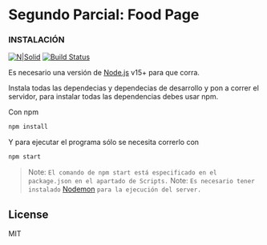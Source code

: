 # Segundo Parcial: Food Page

### INSTALACIÓN

[![N|Solid](https://cldup.com/dTxpPi9lDf.thumb.png)](https://nodesource.com/products/nsolid)
[![Build Status](https://travis-ci.org/joemccann/dillinger.svg?branch=master)](https://travis-ci.org/joemccann/dillinger)

Es necesario una versión de [Node.js](https://nodejs.org/) v15+ para que corra.

Instala todas las dependecias y dependecias de desarrollo y pon a correr el servidor, para instalar todas las dependencias debes usar npm.

Con npm

```sh
npm install
```

Y para ejecutar el programa sólo se necesita correrlo con

```sh
npm start
```

> Note: `El comando de npm start está especificado en el package.json en el apartado de Scripts.`
> Note: `Es necesario tener instalado` [Nodemon](https://www.npmjs.com/package/nodemon) `para la ejecución del server.`

## License

MIT
